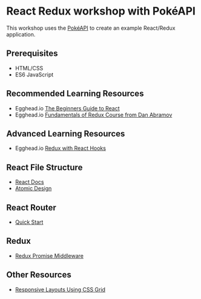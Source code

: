 # React Redux workshop with PokéAPI

This workshop uses the [PokéAPI](https://pokeapi.co/) to create an example React/Redux application.

## Prerequisites

- HTML/CSS
- ES6 JavaScript

## Recommended Learning Resources

- Egghead.io [The Beginners Guide to React](https://egghead.io/courses/the-beginner-s-guide-to-react)
- Egghead.io [Fundamentals of Redux Course from Dan Abramov](https://egghead.io/courses/fundamentals-of-redux-course-from-dan-abramov-bd5cc867)

## Advanced Learning Resources

- Egghead.io [Redux with React Hooks](https://egghead.io/courses/redux-with-react-hooks-8a37)

## React File Structure

- [React Docs](https://reactjs.org/docs/faq-structure.html)
- [Atomic Design](https://bradfrost.com/blog/post/atomic-web-design/)

## React Router

- [Quick Start](https://reactrouter.com/web/guides/quick-start)

## Redux

- [Redux Promise Middleware](https://github.com/pburtchaell/redux-promise-middleware)

## Other Resources

- [Responsive Layouts Using CSS Grid](https://css-tricks.com/look-ma-no-media-queries-responsive-layouts-using-css-grid/)
